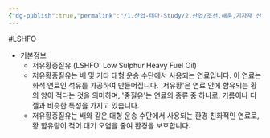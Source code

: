 ```yaml
---
{"dg-publish":true,"permalink":"/1.산업-테마-Study/2.산업/조선,해운,기자재 산업/1.조선,기자재/INFO_조선/LSHFO/","created":"2024-11-20T21:02:29.278+09:00","updated":"2025-06-26T17:02:01.881+09:00"}
---
```


#LSHFO

- 기본정보
	- 저유황중질유 (LSHFO: Low Sulphur Heavy Fuel Oil)
	- 저유황중질유는 배 및 기타 대형 운송 수단에서 사용되는 연료입니다. 이 연료는 화석 연료인 석유를 가공하여 만들어집니다. '저유황'은 연료 안에 함유되는 황의 양이 적다는 것을 의미하며, '중질유'는 연료의 종류 중 하나로, 기름이나 디젤과 비슷한 특성을 가지고 있습니다.
	- 저유황중질유는 배와 같은 대형 운송 수단에서 사용되는 환경 친화적인 연료로, 황 함유량이 적어 대기 오염을 줄여 환경을 보호합니다.
